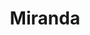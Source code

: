 ---
title: Miranda
year: 1950
opening_date: 1950-10-06
closing_date: 1950-10-14
layout: productions
featured_image: 
image_caption:
image_credit:
playbill: 
category: 
Theatre: Theatre Jacksonville
Venue: Little Theatre
cast:
  Betty: Mary Claire Bates
  Charles: Larry Zell
  Isobel Lambert: Grace Miles
  Lady Clare Marten: Ophelia Bingham
  Miranda Trewella: Alma Eddy
  Nigel Hood: Arden Packard
  Nurse Cary: Peggy Gift
  Sir Paul Marten: Harry Richard
crew:
  Assistant Director:
    - Grace Ogden
    - Margaret Grimm
  Curtain: L.J. Gift
  Director: Paul E. Geisenhof
  Light Controls: Su Hawkins
  Make-up Assistant:
    - Marjorie Norris
    - Nini Sheftall
    - Jewel Slappy
    - Laurel Barton
    - William Gaft
    - Mrs. Doris Hobgood
    - Roy Meischner
    - June Stoy
    - Sarah Dosier Emerson
    - Polly Clendenning
  Make-up Chairman: Richard Kaszner
  Music:
    - Doris Holstein
    - Jean Strickland
  Properties Assistant:
    - Margaret Lafferty
    - Laurel Barton
    - Eileen Henry
  Properties Chairman: Edna Spindel
  Set and Technical Direction: Bernard W. Kane
  Set Construction and Painting:
    - Walter Quattlebaum
    - Franklin Adams
    - Sara Daugherty
    - Vonnie Patton
    - Joy Strickland
    - Karen O'Shaughnessy
    - Bobby Holstein
    - Doris Holstein
    - Shirley Kane
    - L.J. Gift
  Sound: Joy Strickland
  Stage Manager: Sue Miller
  Wardrobe Assistant:
    - Mickey Meadors
    - Helen List
    - Vonnie Patton
    - Karen O'Shaughnessy
    - Ann Pafford Welch
    - Mrs. R.P. Grooms
  Wardrobe Chairman: Eula Mae Snow
orchestra:
external_links:
---